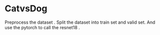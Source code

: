 # CatvsDog
Preprocess the dataset . Split the dataset into train set and valid set. And use the pytorch to call the resnet18 .
